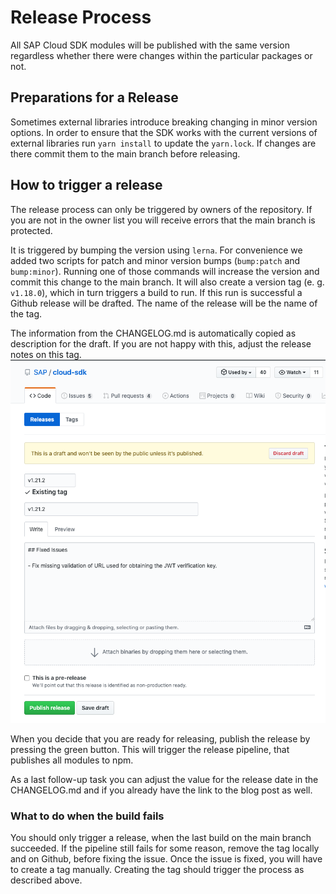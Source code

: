 # Release Process
All SAP Cloud SDK modules will be published with the same version regardless whether there were changes within the particular packages or not.

## Preparations for a Release

Sometimes external libraries introduce breaking changing in minor version options.
In order to ensure that the SDK works with the current versions of external libraries run `yarn install` to update the `yarn.lock`.
If changes are there commit them to the main branch before releasing.

## How to trigger a release
The release process can only be triggered by owners of the repository.
If you are not in the owner list you will receive errors that the main branch is protected.

It is triggered by bumping the version using `lerna`. For convenience we added two scripts for patch and minor version bumps (`bump:patch` and `bump:minor`).
Running one of those commands will increase the version and commit this change to the main branch. It will also create a version tag (e. g. `v1.18.0`), which in turn triggers a build to run.
If this run is successful a Github release will be drafted. The name of the release will be the name of the tag.

The information from the CHANGELOG.md is automatically copied as description for the draft.
If you are not happy with this, adjust the release notes on this tag.
![](../img/addjust-notes.png)

 When you decide that you are ready for releasing, publish the release by pressing the green button.
 This will trigger the release pipeline, that publishes all modules to npm.

 As a last follow-up task you can adjust the value for the release date in the CHANGELOG.md and if you already have the link to the blog post as well.

### What to do when the build fails
You should only trigger a release, when the last build on the main branch succeeded. If the pipeline still fails for some reason, remove the tag locally and on Github, before fixing the issue.
Once the issue is fixed, you will have to create a tag manually. Creating the tag should trigger the process as described above.
